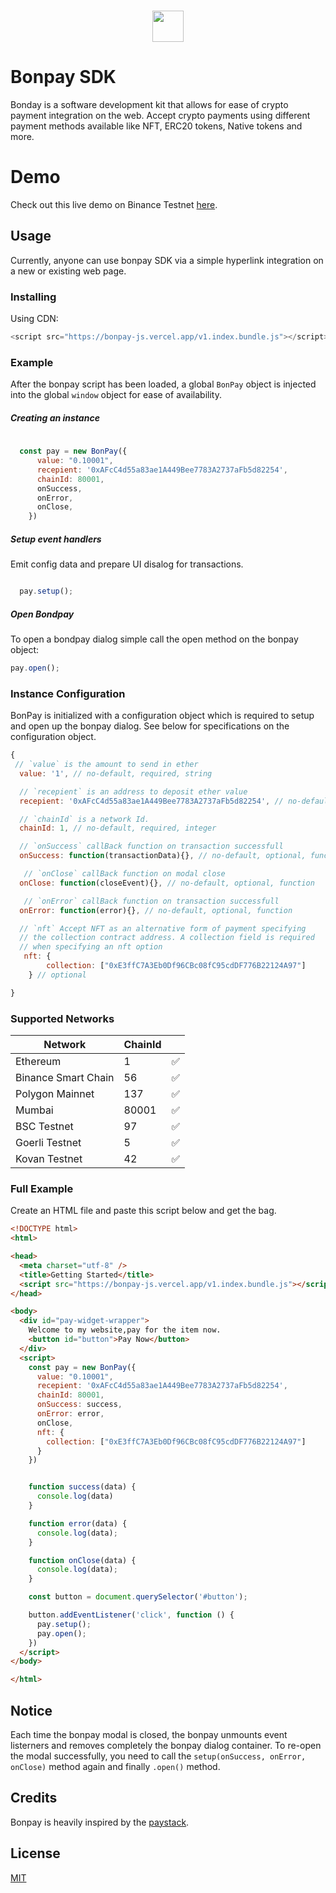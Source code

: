 <h1 align="center">
   <b>
        <a href="https://github.com/CeoFred/bonpay-js"><img src="https://bonpay.codemon.me/logo.png" height="50" /></a><br>
    </b>
</h1>

# Bonpay SDK
Bonday is a software development kit that allows for ease of crypto payment integration on the web. Accept crypto payments using different payment methods available like NFT, ERC20 tokens, Native tokens and more.

# Demo
Check out this live demo on Binance Testnet <a href="https://bonpay-js.vercel.app/">here</a>.
## Usage
Currently, anyone can use bonpay SDK via a simple hyperlink integration on a new or existing web page.
### Installing
Using CDN:

```js
<script src="https://bonpay-js.vercel.app/v1.index.bundle.js"></script>   
```

### Example
After the bonpay script has been loaded, a global ```BonPay``` object is injected into the global ```window``` object for ease of availability.
##### Creating an instance
```js
 
  const pay = new BonPay({
      value: "0.10001",
      recepient: '0xAFcC4d55a83ae1A449Bee7783A2737aFb5d82254',
      chainId: 80001,
      onSuccess,
      onError,
      onClose,
    })
```


##### Setup event handlers
Emit config data and prepare  UI disalog for transactions.
```js

  pay.setup();

```

##### Open Bondpay 
To open a bondpay dialog simple call the open method on the bonpay object:
```js
pay.open();
```
### Instance Configuration
BonPay is initialized with a configuration object which is required to setup and open up the bonpay dialog. See below for specifications on the configuration object.

```js
{
 // `value` is the amount to send in ether
  value: '1', // no-default, required, string

  // `recepient` is an address to deposit ether value
  recepient: '0xAFcC4d55a83ae1A449Bee7783A2737aFb5d82254', // no-default, required, string

  // `chainId` is a network Id. 
  chainId: 1, // no-default, required, integer

  // `onSuccess` callBack function on transaction successfull
  onSuccess: function(transactionData){}, // no-default, optional, function

   // `onClose` callBack function on modal close
  onClose: function(closeEvent){}, // no-default, optional, function

   // `onError` callBack function on transaction successfull
  onError: function(error){}, // no-default, optional, function

  // `nft` Accept NFT as an alternative form of payment specifying
  // the collection contract address. A collection field is required 
  // when specifying an nft option
   nft: { 
        collection: ["0xE3ffC7A3Eb0Df96CBc08fC95cdDF776B22124A97"]
    } // optional

}
```

### Supported Networks
| Network | ChainId |  |
| --- | --- | --- |
| Ethereum  | 1 |  ✅|
| Binance Smart Chain | 56 |  ✅  |
| Polygon Mainnet | 137 |  ✅  |
| Mumbai | 80001 |  ✅  |
| BSC Testnet | 97 |  ✅ |
| Goerli Testnet | 5 |  ✅  |
| Kovan Testnet | 42 |  ✅ |



### Full Example
Create an HTML file and paste this script below and get the bag.
```html
<!DOCTYPE html>
<html>

<head>
  <meta charset="utf-8" />
  <title>Getting Started</title>
  <script src="https://bonpay-js.vercel.app/v1.index.bundle.js"></script>
</head>

<body>
  <div id="pay-widget-wrapper">
    Welcome to my website,pay for the item now.
    <button id="button">Pay Now</button>
  </div>
  <script>
    const pay = new BonPay({
      value: "0.10001",
      recepient: '0xAFcC4d55a83ae1A449Bee7783A2737aFb5d82254',
      chainId: 80001,
      onSuccess: success,
      onError: error,
      onClose,
      nft: {
        collection: ["0xE3ffC7A3Eb0Df96CBc08fC95cdDF776B22124A97"]
      }
    })


    function success(data) {
      console.log(data)
    }

    function error(data) {
      console.log(data);
    }

    function onClose(data) {
      console.log(data);
    }

    const button = document.querySelector('#button');

    button.addEventListener('click', function () {
      pay.setup();
      pay.open();
    })
  </script>
</body>

</html>
```


## Notice

Each time the bonpay modal is closed, the bonpay unmounts event listerners and removes completely the bonpay dialog container. To re-open the modal successfully, you need to call the ```setup(onSuccess, onError, onClose)``` method again and finally ```.open()``` method.


## Credits

Bonpay is heavily inspired by the [paystack](https://paystack.com).

## License

[MIT](LICENSE)